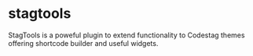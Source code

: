 stagtools
=========

StagTools is a poweful plugin to extend functionality to Codestag themes offering shortcode builder and useful widgets.
